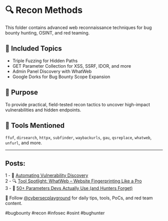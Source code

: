 # 🔍 Recon Methods

This folder contains advanced web reconnaissance techniques for bug bounty hunting, OSINT, and red teaming.

## 📁 Included Topics
- Triple Fuzzing for Hidden Paths
- GET Parameter Collection for XSS, SSRF, IDOR, and more
- Admin Panel Discovery with WhatWeb
- Google Dorks for Bug Bounty Scope Expansion

## 🎯 Purpose
To provide practical, field-tested recon tactics to uncover high-impact vulnerabilities and hidden endpoints.

## 🤖 Tools Mentioned
`ffuf`, `dirsearch`, `httpx`, `subfinder`, `waybackurls`, `gau`, `qsreplace`, `whatweb`, `unfurl`, and more.

---
## Posts:
1 - 🔎 [Automating Vulnerability Discovery](https://github.com/cybersecplayground/bugbounty-Tips-and-Tricks/blob/main/recon-methods/automation-recon.md)   
2 - 🔍 [Tool Spotlight: WhatWeb – Website Fingerprinting Like a Pro](https://github.com/cybersecplayground/bugbounty-Tips-and-Tricks/blob/main/recon-methods/WhatWeb-Tool-Spotlight.md)   
3 - 🔎 [50+ Parameters Devs Actually Use (and Hunters Forget)](https://github.com/cybersecplayground/bugbounty-Tips-and-Tricks/blob/main/recon-methods/50-parameters-devs-use.md)   


📲 Follow [@cybersecplayground](https://t.me/cybersecplayground) for daily tips, tools, PoCs, and red team content.

#bugbounty #recon #infosec #osint #bughunter
